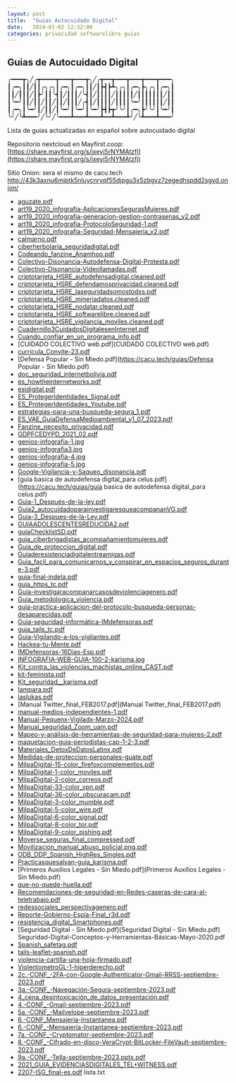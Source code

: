 ```yaml
---
layout: post
title:  "Guias Autocuidado Digital"
date:   2024-01-02 12:32:00
categories: privacidad softwarelibre guias
---
```

## Guias de Autocuidado Digital

╭━━━┳╮╱╭┳━━━━┳━━━┳━━━┳╮╱╭┳━━┳━━━┳━━━┳━━━┳━━━╮
┃╭━╮┃┃╱┃┃╭╮╭╮┃╭━╮┃╭━╮┃┃╱┃┣┫┣┻╮╭╮┃╭━╮┣╮╭╮┃╭━╮┃
┃┃╱┃┃┃╱┃┣╯┃┃╰┫┃╱┃┃┃╱╰┫┃╱┃┃┃┃╱┃┃┃┃┃╱┃┃┃┃┃┃┃╱┃┃
┃╰━╯┃┃╱┃┃╱┃┃╱┃┃╱┃┃┃╱╭┫┃╱┃┃┃┃╱┃┃┃┃╰━╯┃┃┃┃┃┃╱┃┃
┃╭━╮┃╰━╯┃╱┃┃╱┃╰━╯┃╰━╯┃╰━╯┣┫┣┳╯╰╯┃╭━╮┣╯╰╯┃╰━╯┃
╰╯╱╰┻━━━╯╱╰╯╱╰━━━┻━━━┻━━━┻━━┻━━━┻╯╱╰┻━━━┻━━━╯


Lista de guias actualizadas en español sobre autocuidado digital 

Repositorio nextcloud en Mayfirst.coop:
[https://share.mayfirst.org/s/ixeyi5rNYMAtzfj](https://share.mayfirst.org/s/ixeyi5rNYMAtzfj)

Sitio Onion: sera el mismo de cacu.tech http://43k3axnu6mjptk5nluycnryqf55djpgu3x5zbgvz7zegedhspdd2sgyd.onion/


* [aguzate.pdf](https://cacu.tech/guias/guias/aguzate.pdf)
* [art19_2020_infografia-AplicacionesSegurasMujeres.pdf](https://cacu.tech/guias/art19_2020_infografia-AplicacionesSegurasMujeres.pdf)
* [art19_2020_infografia-generacion-gestion-contrasenas_v2.pdf](https://cacu.tech/guias/art19_2020_infografia-generacion-gestion-contrasenas_v2.pdf)
* [art19_2020_infografia-ProtocoloSeguridad-1.pdf](https://cacu.tech/guias/art19_2020_infografia-ProtocoloSeguridad-1.pdf)
* [art19_2020_infografia-Seguridad-Mensajeria_v2.pdf](https://cacu.tech/guias/art19_2020_infografia-Seguridad-Mensajeria_v2.pdf)
* [calmarno.pdf](https://cacu.tech/guias/calmarno.pdf)
* [ciberherbolaria_seguridadigital.pdf](https://cacu.tech/guias/ciberherbolaria_seguridadigital.pdf)
* [Codeando_fanzine_Anamhoo.pdf](https://cacu.tech/guias/Codeando_fanzine_Anamhoo.pdf)
* [Colectivo-Disonancia-Autodefensa-Digital-Protesta.pdf](https://cacu.tech/guias/Colectivo-Disonancia-Autodefensa-Digital-Protesta.pdf)
* [Colectivo-Disonancia-Videollamadas.pdf](https://cacu.tech/guias/Colectivo-Disonancia-Videollamadas.pdf)
* [criptotarjeta_HSRE_autodefensadigital.cleaned.pdf](https://cacu.tech/guias/criptotarjeta_HSRE_autodefensadigital.cleaned.pdf)
* [criptotarjeta_HSRE_defendamosprivacidad.cleaned.pdf](https://cacu.tech/guias/criptotarjeta_HSRE_defendamosprivacidad.cleaned.pdf)
* [criptotarjeta_HSRE_laseguridadsomostodxs.pdf](https://cacu.tech/guias/criptotarjeta_HSRE_laseguridadsomostodxs.pdf)
* [criptotarjeta_HSRE_mineriadatos.cleaned.pdf](https://cacu.tech/guias/criptotarjeta_HSRE_mineriadatos.cleaned.pdf)
* [criptotarjeta_HSRE_nodatar.cleaned.pdf](https://cacu.tech/guias/criptotarjeta_HSRE_nodatar.cleaned.pdf)
* [criptotarjeta_HSRE_softwarelibre.cleaned.pdf](https://cacu.tech/guias/criptotarjeta_HSRE_softwarelibre.cleaned.pdf)
* [criptotarjeta_HSRE_vigilancia_moviles.cleaned.pdf](https://cacu.tech/guias/criptotarjeta_HSRE_vigilancia_moviles.cleaned.pdf)
* [Cuadernillo3CuidadosDigitalesenInternet.pdf](https://cacu.tech/guias/Cuadernillo3CuidadosDigitalesenInternet.pdf)
* [Cuando_confiar_en_un_programa_info.pdf](https://cacu.tech/guias/Cuando_confiar_en_un_programa_info.pdf)
* [CUIDADO COLECTIVO web.pdf](CUIDADO COLECTIVO web.pdf)
* [curricula_Convite-23.pdf](https://cacu.tech/guias/curricula_Convite-23.pdf)
* [Defensa Popular - Sin Miedo.pdf](https://cacu.tech/guias/Defensa Popular - Sin Miedo.pdf)
* [doc_seguridad_internetbolivia.pdf](https://cacu.tech/guias/doc_seguridad_internetbolivia.pdf)
* [es_howtheinternetworks.pdf](https://cacu.tech/guias/es_howtheinternetworks.pdf)
* [esidigital.pdf](https://cacu.tech/guias/esidigital.pdf)
* [ES_ProtegerIdentidades_Signal.pdf](https://cacu.tech/guias/ES_ProtegerIdentidades_Signal.pdf)
* [ES_ProtegerIdentidades_Youtube.pdf](https://cacu.tech/guias/ES_ProtegerIdentidades_Youtube.pdf)
* [estrategias-para-una-busqueda-segura_1.pdf](https://cacu.tech/guias/estrategias-para-una-busqueda-segura_1.pdf)
* [ES_VAE_GuiaDefensaMedioambiental_v1_07_2023.pdf](https://cacu.tech/guias/ES_VAE_GuiaDefensaMedioambiental_v1_07_2023.pdf)
* [Fanzine_necesito_privacidad.pdf](https://cacu.tech/guias/Fanzine_necesito_privacidad.pdf)
* [GDPFCEDYPD_2021_02.pdf](https://cacu.tech/guias/GDPFCEDYPD_2021_02.pdf)
* [genios-infografia-1.jpg](https://cacu.tech/guias/genios-infografia-1.jpg)
* [genios-infografia3.jpg](https://cacu.tech/guias/genios-infografia3.jpg)
* [genios-infografia-4.jpg](https://cacu.tech/guias/genios-infografia-4.jpg)
* [genios-infografia-5.jpg](https://cacu.tech/guias/genios-infografia-5.jpg)
* [Google-Vigilancia-y-Saqueo_disonancia.pdf](https://cacu.tech/guias/Google-Vigilancia-y-Saqueo_disonancia.pdf)
* [guia basica de autodefensa digital_para celus.pdf](https://cacu.tech/guias/guia basica de autodefensa digital_para celus.pdf)
* [Guia-1_Después-de-la-ley.pdf](https://cacu.tech/guias/Guia-1_Después-de-la-ley.pdf)
* [Guía2_autocuidadoparainvestigaresqueacompananVG.pdf](https://cacu.tech/guias/Guía2_autocuidadoparainvestigaresqueacompananVG.pdf)
* [Guia-3_Despues-de-la-Ley.pdf](https://cacu.tech/guias/Guia-3_Despues-de-la-Ley.pdf)
* [GUIAADOLESCENTESREDUCIDA2.pdf](https://cacu.tech/guias/GUIAADOLESCENTESREDUCIDA2.pdf)
* [guiaChecklistSD.pdf](https://cacu.tech/guias/guiaChecklistSD.pdf)
* [guia_ciberbrigadistas_acompañamientomujeres.pdf](https://cacu.tech/guias/guia_ciberbrigadistas_acompañamientomujeres.pdf)
* [Guia_de_proteccion_digital.pdf](https://cacu.tech/guias/Guia_de_proteccion_digital.pdf)
* [Guíaderesistenciadigitalentreamigas.pdf](https://cacu.tech/guias/Guíaderesistenciadigitalentreamigas.pdf)
* [Guia_facil_para_comunicarnos_y_conspirar_en_espacios_seguros_durante-3.pdf](https://cacu.tech/guias/Guia_facil_para_comunicarnos_y_conspirar_en_espacios_seguros_durante-3.pdf)
* [guia-final-indela.pdf](https://cacu.tech/guias/guia-final-indela.pdf)
* [guia_https_tc.pdf](https://cacu.tech/guias/guia_https_tc.pdf)
* [Guía-investigaracompanarcasosdeviolenciagenero.pdf](https://cacu.tech/guias/Guía-investigaracompanarcasosdeviolenciagenero.pdf)
* [Guia_metodologica_violencia.pdf](https://cacu.tech/guias/Guia_metodologica_violencia.pdf)
* [guia-practica-aplicacion-del-protocolo-busqueda-personas-desaparecidas.pdf](guia-practica-aplicacion-del-protocolo-busqueda-personas-desaparecidas.pdf)
* [Guia-seguridad-informática-IMdefensoras.pdf](Guia-seguridad-informática-IMdefensoras.pdf)
* [guia_tails_tc.pdf](guia_tails_tc.pdf)
* [Guia-Vigilando-a-los-vigilantes.pdf](Guia-Vigilando-a-los-vigilantes.pdf)
* [Hackea-tu-Mente.pdf](Hackea-tu-Mente.pdf)
* [IMDefensoras-16Dias-Esp.pdf](IMDefensoras-16Dias-Esp.pdf)
* [INFOGRAFIA-WEB-GUIA-100-2-karisma.jpg](INFOGRAFIA-WEB-GUIA-100-2-karisma.jpg)
* [Kit_contra_las_violencias_machistas_online_CAST.pdf](Kit_contra_las_violencias_machistas_online_CAST.pdf)
* [kit-feminista.pdf](kit-feminista.pdf)
* [Kit_seguridad__karisma.pdf](Kit_seguridad__karisma.pdf)
* [lampara.pdf](lampara.pdf)
* [laslukas.pdf](laslukas.pdf)
* [Manual Twitter_final_FEB2017.pdf](Manual Twitter_final_FEB2017.pdf)
* [manual-medios-independientes-1.pdf](manual-medios-independientes-1.pdf)
* [Manual-Pequenx-Vigiladx-Marzo-2024.pdf](Manual-Pequenx-Vigiladx-Marzo-2024.pdf)
* [Manual_seguridad_Zoom_uam.pdf](Manual_seguridad_Zoom_uam.pdf)
* [Mapeo-y-análisis-de-herramientas-de-seguridad-para-mujeres-2.pdf](Mapeo-y-análisis-de-herramientas-de-seguridad-para-mujeres-2.pdf)
* [maquetacion-guia-periodistas-cap-1-2-3.pdf](maquetacion-guia-periodistas-cap-1-2-3.pdf)
* [Materiales_DetoxDeDatosLatinx.pdf](Materiales_DetoxDeDatosLatinx.pdf)
* [Medidas-de-proteccion-personales-guate.pdf](Medidas-de-proteccion-personales-guate.pdf)
* [MilpaDigital-15-color_firefoxcomplementos.pdf](MilpaDigital-15-color_firefoxcomplementos.pdf)
* [MilpaDigital-1-color_moviles.pdf](MilpaDigital-1-color_moviles.pdf)
* [MilpaDigital-2-color_correos.pdf](MilpaDigital-2-color_correos.pdf)
* [MilpaDigital-33-color_vpn.pdf](MilpaDigital-2-color_correos.pdf)
* [MilpaDigital-36-color_obscuracam.pdf](MilpaDigital-36-color_obscuracam.pdf)
* [MilpaDigital-3-color_mumble.pdf](MilpaDigital-3-color_mumble.pdf)
* [MilpaDigital-5-color_wire.pdf](MilpaDigital-5-color_wire.pdf)
* [MilpaDigital-6-color_signal.pdf](MilpaDigital-6-color_signal.pdf)
* [MilpaDigital-8-color_tor.pdf](MilpaDigital-8-color_tor.pdf)
* [MilpaDigital-9-color_pishing.pdf](MilpaDigital-9-color_pishing.pdf)
* [Moverse_seguras_final_compressed.pdf](Moverse_seguras_final_compressed.pdf)
* [Movilizacion_manual_abuso_policial.png.pdf](Movilizacion_manual_abuso_policial.png.pdf)
* [ODB_DDP_Spanish_HighRes_Singles.pdf](ODB_DDP_Spanish_HighRes_Singles.pdf)
* [Practicasquesalvan-guia_karisma.pdf](Practicasquesalvan-guia_karisma.pdf)
* [Primeros Auxilios Legales - Sin Miedo.pdf](Primeros Auxilios Legales - Sin Miedo.pdf)
* [que-no-quede-huella.pdf](que-no-quede-huella.pdf)
* [Recomendaciones-de-seguridad-en-Redes-caseras-de-cara-al-teletrabajo.pdf](Recomendaciones-de-seguridad-en-Redes-caseras-de-cara-al-teletrabajo.pdf)
* [redessociales_perspectivagenero.pdf](redessociales_perspectivagenero.pdf)
* [Reporte-Gobierno-Espía-Final_r3d.pdf](Reporte-Gobierno-Espía-Final_r3d.pdf)
* [resistencia_digital_Smartphones.pdf](resistencia_digital_Smartphones.pdf)
* [Seguridad Digital - Sin Miedo.pdf](Seguridad Digital - Sin Miedo.pdf)
Seguridad-Digital-Conceptos-y-Herramientas-Básicas-Mayo-2020.pdf
* [Spanish_safetag.pdf](Spanish_safetag.pdf)
* [tails-leaflet-spanish.pdf](tails-leaflet-spanish.pdf)
* [violencia-cartilla-una-hoja-firmado.pdf](violencia-cartilla-una-hoja-firmado.pdf)
* [ViolentometroGL-1-hiperderecho.pdf](ViolentometroGL-1-hiperderecho.pdf)
* [2c.-CONF_-2FA-con-Google-Authenticator-Gmail-RRSS-septiembre-2023.pdf](2c.-CONF_-2FA-con-Google-Authenticator-Gmail-RRSS-septiembre-2023.pdf)
* [3a.-CONF_-Navegación-Segura-septiembre-2023.pdf](3a.-CONF_-Navegación-Segura-septiembre-2023.pdf)
* [4_cena_desintoxicación_de_datos_presentación.pdf](4_cena_desintoxicación_de_datos_presentación.pdf)
* [4.-CONF_-Gmail-septiembre-2023.pdf](4.-CONF_-Gmail-septiembre-2023.pdf)
* [5a.-CONF_-Mailvelope-septiembre-2023.pdf](5a.-CONF_-Mailvelope-septiembre-2023.pdf)
* [6.-CONF_Mensajeria-Instantanea.pdf](6.-CONF_Mensajeria-Instantanea.pdf)
* [6.-CONF_-Mensajeria-Instantanea-septiembre-2023.pdf](6.-CONF_-Mensajeria-Instantanea-septiembre-2023.pdf)
* [7a.-CONF_-Cryptomator-septiembre-2023.pdf](7a.-CONF_-Cryptomator-septiembre-2023.pdf)
* [8.-CONF_-Cifrado-en-disco-VeraCrypt-BitLocker-FileVault-septiembre-2023.pdf](8.-CONF_-Cifrado-en-disco-VeraCrypt-BitLocker-FileVault-septiembre-2023.pdf)
* [9a.-CONF_-Tella-septiembre-2023.pptx.pdf](9a.-CONF_-Tella-septiembre-2023.pptx.pdf)
* [2021_GUIA_EVIDENCIASDIGITALES_TEL+WITNESS.pdf](2021_GUIA_EVIDENCIASDIGITALES_TEL+WITNESS.pdf)
* [2207-ISG_final-es.pdf](2207-ISG_final-es.pdf)
  lista.txt


